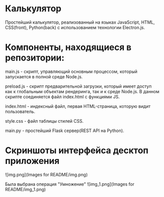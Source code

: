 # Калькулятор

Простейший калькулятор, реализованный на языках JavaScript, HTML, CSS(front), Python(back) с использованием технологии Electron.js.  

# Компоненты, находящиеся в репозитории:  
main.js - cкрипт, управляющий основным процессом, который запускается в полной среде Node.js.

preload.js - скрипт предварительной загрузки, который имеет доступ как к глобальным объектам рендеринга, так и к среде Node.js. В данном скрипте соединяется файл index.html с функциями JS.

index.html - индексный файл, первая HTML-страница, которую видит пользователь.

style.css - файл таблицы стилей CSS.

main.py - простейший Flask сервер(REST API на Python).

# Скриншоты интерфейса десктоп приложения
![img.png](Images for README/img.png)

Была выбрана операция "Умножение"
![img_1.png](Images for README/img_1.png)